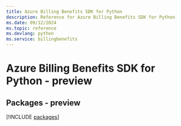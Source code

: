 ```yaml
---
title: Azure Billing Benefits SDK for Python
description: Reference for Azure Billing Benefits SDK for Python
ms.date: 09/12/2024
ms.topic: reference
ms.devlang: python
ms.service: billingbenefits
---
```

# Azure Billing Benefits SDK for Python - preview
## Packages - preview
[!INCLUDE [packages](billing-benefits-index.md)]